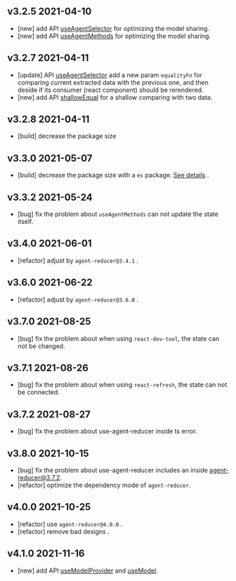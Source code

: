 ## v3.2.5 2021-04-10

* [new] add API [useAgentSelector](/api?id=useagentselector) for optimizing the model sharing.
* [new] add API [useAgentMethods](/api?id=useagentmethods) for optimizing the model sharing.

## v3.2.7 2021-04-11

* [update] API [useAgentSelector](/api?id=useagentselector) add a new param `equalityFn` for comparing current extracted data with the previous one, and then deside if its consumer (react component) should be rerendered.
* [new] add API [shallowEqual](/api?id=shallowequal) for a shallow comparing with two data.

## v3.2.8 2021-04-11

* [build] decrease the package size

## v3.3.0 2021-05-07

* [build] decrease the package size with a `es` package. [See details](/introduction?id=installation) .

## v3.3.2 2021-05-24

* [bug] fix the problem about `useAgentMethods` can not update the state itself.

## v3.4.0 2021-06-01

* [refactor] adjust by `agent-reducer@3.4.1` . 
  
## v3.6.0 2021-06-22

* [refactor] adjust by `agent-reducer@3.6.0` . 

## v3.7.0 2021-08-25

* [bug] fix the problem about when using `react-dev-tool`, the state can not be changed.

## v3.7.1 2021-08-26

* [bug] fix the problem about when using `react-refresh`, the state can not be connected.

## v3.7.2 2021-08-27

* [bug] fix the problem about use-agent-reducer inside ts error.

## v3.8.0 2021-10-15

* [bug] fix the problem about use-agent-reducer includes an inside agent-reducer@3.7.2.
* [refactor] optimize the dependency mode of `agent-reducer`.

## v4.0.0 2021-10-25

* [refactor] use `agent-reducer@4.0.0` .
* [refactor] remove bad designs .

## v4.1.0 2021-11-16

* [new] add API [useModelProvider](/api?id=usemodelprovider) and [useModel](/api?id=usemodel).